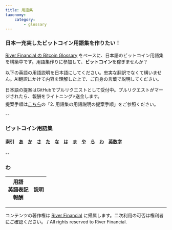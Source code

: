 ```yaml
---
title: 用語集
taxonomy:
    category:
        - glossary
---
```


### 日本一充実したビットコイン用語集を作りたい！

[River Financial の Bitcoin Glossary](https://river.com/learn/terms/) をベースに、日本語のビットコイン用語集を構築中です。用語集作りに参加して、**ビットコイン**を稼ぎませんか？

以下の英語の用語説明を日本語にしてください。忠実な翻訳でなくて構いません。AI翻訳にかけて内容を理解した上で、ご自身の言葉で説明してください。

日本語の提案はGitHubでプルリクエストとして受付中。プルリクエストがマージされたら、報酬をライトニング⚡️送金します。<br>
提案手順は[こちら](https://github.com/lostinbitcoin/categories/wiki)の「2. 用語集の用語説明の提案手順」をご参照ください。

--
### ビットコイン用語集
#### 索引　[あ](http://lostinbitcoin.jp.testrs.jp/staging/glossary/glossary-a/#a)　[か](http://lostinbitcoin.jp.testrs.jp/staging/glossary/glossary-ka/#ka)　[さ](http://lostinbitcoin.jp.testrs.jp/staging/glossary/glossary-sa/#sa)　[た](http://lostinbitcoin.jp.testrs.jp/staging/glossary/glossary-ta/#ta)　[な](http://lostinbitcoin.jp.testrs.jp/staging/glossary/glossary-na/#na)　[は](http://lostinbitcoin.jp.testrs.jp/staging/glossary/glossary-ha/#ha)　[ま](http://lostinbitcoin.jp.testrs.jp/staging/glossary/glossary-ma/#ma)　[や](http://lostinbitcoin.jp.testrs.jp/staging/glossary/glossary-ya/#ya)　[ら](http://lostinbitcoin.jp.testrs.jp/staging/glossary/glossary-ra/#ra)　</a>[わ](http://lostinbitcoin.jp.testrs.jp/staging/glossary/glossary-wa/#wa)　[英数字](http://lostinbitcoin.jp.testrs.jp/staging/glossary/glossary-number/#number)
--

### <a id="wa"></a>わ

|  用語<br>英語表記<br>報酬  |  説明  |
| ---- | ---- |

---
コンテンツの著作権は [River Financial](https://river.com/) に帰属します。二次利用の可否は権利者にご確認ください。 / All rights reserved to River Financial.
